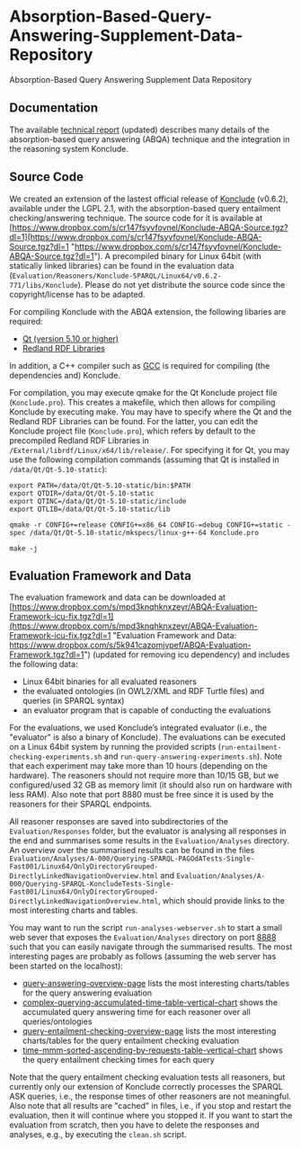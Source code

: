 # Absorption-Based-Query-Answering-Supplement-Data-Repository
Absorption-Based Query Answering Supplement Data Repository

## Documentation

The available [technical report](https://www.dropbox.com/s/yx6d6c2dxk20p3g/ABQA-Technical-Report-R2.pdf?dl=1 "Updated Technical Report") (updated) describes many details of the absorption-based query answering (ABQA) technique and the integration in the reasoning system Konclude.

## Source Code

We created an extension of the lastest official release of [Konclude](http://konclude.com "Konclude: http://konclude.com") (v0.6.2), available under the LGPL 2.1, with the absorption-based query entailment checking/answering technique. The source code for it is available at [https://www.dropbox.com/s/cr147fsyvfovnel/Konclude-ABQA-Source.tgz?dl=1](https://www.dropbox.com/s/cr147fsyvfovnel/Konclude-ABQA-Source.tgz?dl=1 "https://www.dropbox.com/s/cr147fsyvfovnel/Konclude-ABQA-Source.tgz?dl=1"). A precompiled binary for Linux 64bit (with statically linked libraries) can be found in the evaluation data (`Evaluation/Reasoners/Konclude-SPARQL/Linux64/v0.6.2-771/libs/Konclude`). Please do not yet distribute the source code since the copyright/license has to be adapted.

For compiling Konclude with the ABQA extension, the following libaries are required:
* [Qt (version 5.10 or higher)](https://www.qt.io/ "Qt: https://www.qt.io/")
* [Redland RDF Libraries](http://librdf.org/ "Redland RDF Libaries: http://librdf.org/")

In addition, a C++ compiler such as [GCC](https://gcc.gnu.org/ "GNU Compiler Collection: https://gcc.gnu.org/") is required for compiling (the dependencies and) Konclude.

For compilation, you may execute qmake for the Qt Konclude project file (`Konclude.pro`). This creates a makefile, which then allows for compiling Konclude by executing make. You may have to specify where the Qt and the Redland RDF Libraries can be found. For the latter, you can edit the Konclude project file (`Konclude.pro`), which refers by default to the precompiled Redland RDF Libraries in `/External/librdf/Linux/x64/lib/release/`. For specifying it for Qt, you may use the following compilation commands (assuming that Qt is installed in `/data/Qt/Qt-5.10-static`):
```
export PATH=/data/Qt/Qt-5.10-static/bin:$PATH
export QTDIR=/data/Qt/Qt-5.10-static
export QTINC=/data/Qt/Qt-5.10-static/include
export QTLIB=/data/Qt/Qt-5.10-static/lib

qmake -r CONFIG+=release CONFIG+=x86_64 CONFIG-=debug CONFIG+=static -spec /data/Qt/Qt-5.10-static/mkspecs/linux-g++-64 Konclude.pro

make -j
```

## Evaluation Framework and Data

The evaluation framework and data can be downloaded at [https://www.dropbox.com/s/mpd3knqhknxzeyr/ABQA-Evaluation-Framework-icu-fix.tgz?dl=1](https://www.dropbox.com/s/mpd3knqhknxzeyr/ABQA-Evaluation-Framework-icu-fix.tgz?dl=1 "Evaluation Framework and Data: https://www.dropbox.com/s/5k941cazomjvpef/ABQA-Evaluation-Framework.tgz?dl=1") (updated for removing icu dependency) and includes the following data:
* Linux 64bit binaries for all evaluated reasoners
* the evaluated ontologies (in OWL2/XML and RDF Turtle files) and queries (in SPARQL syntax)
* an evaluator program that is capable of conducting the evaluations

For the evaluations, we used Konclude’s integrated evaluator (i.e., the "evaluator" is also a binary of Konclude). The evaluations can be executed on a Linux 64bit system by running the provided scripts (`run-entailment-checking-experiments.sh` and `run-query-answering-experiments.sh`). Note that each experiment may take more than 10 hours (depending on the hardware). The reasoners should not require more than 10/15 GB, but we configured/used 32 GB as memory limit (it should also run on hardware with less RAM). Also note that port 8880 must be free since it is used by the reasoners for their SPARQL endpoints. 

All reasoner responses are saved into subdirectories of the `Evaluation/Responses` folder, but the evaluator is analysing all responses in the end and summarises some results in the `Evaluation/Analyses` directory. An overview over the summarised results can be found in the files `Evaluation/Analyses/A-000/Querying-SPARQL-PAGOdATests-Single-Fast001/Linux64/OnlyDirectoryGrouped-DirectlyLinkedNavigationOverview.html`
and `Evaluation/Analyses/A-000/Querying-SPARQL-KoncludeTests-Single-Fast001/Linux64/OnlyDirectoryGrouped-DirectlyLinkedNavigationOverview.html`, which should provide links to the most interesting charts and tables.

You may want to run the script `run-analyses-webserver.sh` to start a small web sever that exposes the `Evaluation/Analyses` directory on port [8888](http://localhost:8888 "http://localhost:8888") such that you can easily navigate through the summarised results.
The most interesting pages are probably as follows (assuming the web server has been started on the localhost):
* [query-answering-overview-page](http://localhost:8888/A-000/Querying-SPARQL-PAGOdATests-Single-Fast001/Linux64/OnlyDirectoryGrouped-DirectlyLinkedNavigationOverview.html) lists the most interesting charts/tables for the query answering evaluation
* [complex-querying-accumulated-time-table-vertical-chart](http://localhost:8888/A-000/Querying-SPARQL-PAGOdATests-Single-Fast001/Linux64/AccumulatedTimeComparison/DirectoryGrouped/Q-000/complex-querying-accumulated-time-table-vertical-chart.html) shows the accumulated query answering time for each reasoner over all queries/ontologies
* [query-entailment-checking-overview-page](http://localhost:8888/A-000/Querying-SPARQL-KoncludeTests-Single-Fast001/Linux64/OnlyDirectoryGrouped-DirectlyLinkedNavigationOverview.html) lists the most interesting charts/tables for the query entailment checking evaluation
* [time-mmm-sorted-ascending-by-requests-table-vertical-chart](http://localhost:8888/A-000/Querying-SPARQL-KoncludeTests-Single-Fast001/Linux64/ComplexQueryingTimeComparison/DirectoryGrouped/Q-000/Queries/SPARQL/KoncludeTestQueries/SpecialSelections/AbsorptionBasedQueryAnswering/KoncludeTestQueries/EntailmentTestingOntologies/time-mmm-sorted-ascending-by-Requests-table-vertical-chart.html) shows the query entailment checking times for each query

Note that the query entailment checking evaluation tests all reasoners, but currently only our extension of Konclude correctly processes the SPARQL ASK queries, i.e., the response times of other reasoners are not meaningful. Also note that all results are "cached" in files, i.e., if you stop and restart the evaluation, then it will continue where you stopped it. If you want to start the evaluation from scratch, then you have to delete the responses and analyses, e.g., by executing the `clean.sh` script.
